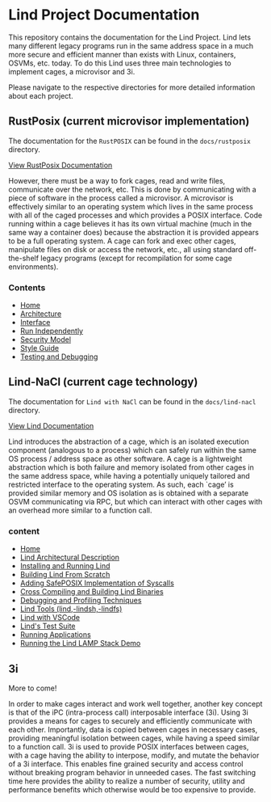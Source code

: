 # Lind Project Documentation

This repository contains the documentation for the Lind Project.  Lind lets
many different legacy programs run in the same address space in a much more
secure and efficient manner than exists with Linux, containers, OSVMs, etc.
today.  To do this Lind uses three main technologies to implement cages, a microvisor and 3i.

Please navigate to the respective directories for more detailed information
about each project.

## RustPosix (current microvisor implementation)

The documentation for the `RustPOSIX` can be found in the `docs/rustposix` directory.

[View RustPosix Documentation](docs/RustPOSIX/Home.md)

However, there must be a way to fork cages, read and write files,
communicate over the network, etc.  This is done by communicating with a
piece of software in the process called a microvisor.  A microvisor is
effectively similar to an operating system which lives in the same process
with all of the caged processes and which provides a POSIX interface.  Code
running within a cage believes it has its own virtual machine (much in the
same way a container does) because the abstraction it is provided appears
to be a full operating system.  A cage can fork and exec other cages,
manipulate files on disk or access the network, etc., all using standard
off-the-shelf legacy programs (except for recompilation for some cage
environments).

### Contents

* [Home](./docs/RustPOSIX/Home.md)
* [Architecture](./docs/RustPOSIX/Architecture.md)
* [Interface](./docs/RustPOSIX/Interface.md)
* [Run Independently](./docs/RustPOSIX/Run-Independently.md)
* [Security Model](./docs/RustPOSIX/Security-Model.md)
* [Style Guide](./docs/RustPOSIX/Style-Guide.md)
* [Testing and Debugging](./docs/RustPOSIX/Testing-and-Debugging.md)

## Lind-NaCl (current cage technology)

The documentation for `Lind with NaCl` can be found in the `docs/lind-nacl` directory. 

[View Lind Documentation](docs/Lind-NaCl/Home.md)

Lind introduces the  abstraction of a cage, which is an isolated execution 
component (analogous to a process) which can safely run within the same 
OS process / address space as other software.  A cage is a lightweight
abstraction which is both failure and memory isolated from other cages in
the same address space, while having a potentially uniquely tailored and
restricted interface to the operating system.  As such, each `cage’ is
provided similar memory and OS isolation as is obtained with a separate
OSVM communicating via RPC, but which can interact with other cages with an
overhead more similar to a function call.

### content

* [Home](./docs/Lind-NaCl/Home.md)
* [Lind Architectural Description](./docs/Lind-NaCl/Lind-Architectural-Description.md)
* [Installing and Running Lind](./docs/Lind-NaCl/Installing-and-Running-Lind.md)
* [Building Lind From Scratch](./docs/Lind-NaCl/Building-Lind-From-Scratch.md)
* [Adding SafePOSIX Implementation of Syscalls](./docs/Lind-NaCl/Adding-SafePOSIX-Implementation-of-Syscalls.md)
* [Cross Compiling and Building Lind Binaries](./docs/Lind-NaCl/Cross-Compiling-and-Building-Lind-Binaries.md)
* [Debugging and Profiling Techniques](./docs/Lind-NaCl/Debugging-and-Profiling-Techniques.md)
* [Lind Tools (lind,-lindsh,-lindfs)](./docs/Lind-NaCl/Lind-Tools-(lind,-lindsh,-lindfs).md)
* [Lind with VSCode](./docs/Lind-NaCl/Lind-with-VSCode.md)
* [Lind's Test Suite](./docs/Lind-NaCl/Lind's-Test-Suite.md)
* [Running Applications](./docs/Lind-NaCl/Running-Applications.md)
* [Running the Lind LAMP Stack Demo](./docs/Lind-NaCl/Running-the-Lind-LAMP-Stack-Demo.md)


## 3i

More to come!

In order to make cages interact and work well together, another key concept
is that of the iPC (intra-process call) interposable interface (3i).  Using
3i provides a means for cages to securely and efficiently communicate with
each other.  Importantly, data is copied between cages in necessary cases,
providing meaningful isolation between cages, while having a speed similar
to a function call.  3i is used to provide POSIX interfaces between cages,
with a cage having the ability to interpose, modify, and mutate the
behavior of a 3i interface.  This enables fine grained security and access
control without breaking program behavior in unneeded cases.  The fast
switching time here provides the ability to realize a number of security,
utility and performance benefits which otherwise would be too expensive to
provide.  

